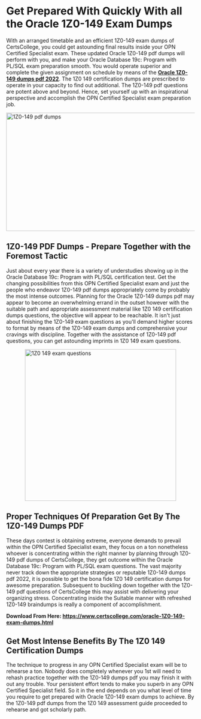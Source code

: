 <h1><strong>Get Prepared With Quickly With all the Oracle 1Z0-149 Exam Dumps&nbsp;</strong></h1>
<p><span style="font-weight: 400;">With an arranged timetable and an efficient  1Z0-149 exam dumps of CertsCollege, you could get astounding final results inside your OPN Certified Specialist exam. These updated Oracle 1Z0-149 pdf dumps will perform with you, and make your Oracle Database 19c: Program with PL/SQL exam preparation smooth. You would operate superior and complete the given assignment on schedule by means of the <strong><a href="https://www.certscollege.com/oracle-1Z0-149-exam-dumps.html">Oracle 1Z0-149 dumps pdf 2022</a></strong>. The 1Z0 149 certification dumps are prescribed to operate in your capacity to find out additional. The  1Z0-149 pdf questions are potent above and beyond. Hence, set yourself up with an inspirational perspective and accomplish the OPN Certified Specialist exam preparation job.&nbsp;</span></p>
<p><span style="font-weight: 400;"><img style="display: block; margin-left: auto; margin-right: auto;" src="https://i.ibb.co/CPDK3ps/Yellow-and-Blue-Initiative-Blog-Banner.png" alt="1Z0-149 pdf dumps" width="559" height="315" /></span></p>
<h2><strong>1Z0-149 PDF Dumps - Prepare Together with the Foremost Tactic</strong></h2>
<p><span style="font-weight: 400;">Just about every year there is a variety of understudies showing up in the Oracle Database 19c: Program with PL/SQL certification test. Get the changing possibilities from this OPN Certified Specialist exam and just the people who endeavor 1Z0-149 pdf dumps appropriately come by probably the most intense outcomes. Planning for the Oracle 1Z0-149 dumps pdf may appear to become an overwhelming errand in the outset however with the suitable path and appropriate assessment material like 1Z0 149 certification dumps questions, the objective will appear to be reachable. It isn't just about finishing the 1Z0-149 exam questions as you'll demand higher scores to format by means of the 1Z0-149 exam dumps and comprehensive your cravings with discipline. Together with the assistance of 1Z0-149 pdf questions, you can get astounding imprints in 1Z0 149 exam questions.</span></p>
<p><span style="font-weight: 400;"><a href="https://tinyurl.com/n34uujs8"><img style="display: block; margin-left: auto; margin-right: auto;" src="https://i.ibb.co/9tMrhdY/Teacher-Appreciation-Invitation.png" alt="1Z0 149 exam questions " width="404" height="404" /></a></span></p>
<h2><strong>Proper Techniques Of Preparation Get By The 1Z0-149 Dumps PDF</strong></h2>
<p><span style="font-weight: 400;">These days contest is obtaining extreme, everyone demands to prevail within the OPN Certified Specialist exam, they focus on a ton nonetheless whoever is concentrating within the right manner by planning through 1Z0-149 pdf dumps of CertsCollege, they get outcome within the Oracle Database 19c: Program with PL/SQL exam questions. The vast majority never track down the appropriate strategies or reputable 1Z0-149 dumps pdf 2022, it is possible to get the bona fide 1Z0 149 certification dumps for awesome preparation. Subsequent to buckling down together with the  1Z0-149 pdf questions of CertsCollege this may assist with delivering your organizing stress. Concentrating inside the Suitable manner with refreshed 1Z0-149 braindumps is really a component of accomplishment.</span></p>
<p><span style="font-weight: 400;"><strong>Download From Here: <a href="https://www.certscollege.com/oracle-1Z0-149-exam-dumps.html">https://www.certscollege.com/oracle-1Z0-149-exam-dumps.html</a></strong></span></p>
<h2><strong>Get Most Intense Benefits By The 1Z0 149 Certification Dumps</strong></h2>
<p><span style="font-weight: 400;">The technique to progress in any OPN Certified Specialist exam will be to rehearse a ton. Nobody does completely whenever you 1st will need to rehash practice together with the 1Z0-149 dumps pdf you may finish it with out any trouble. Your persistent effort tends to make you superb in any OPN Certified Specialist field. So it in the end depends on you what level of time you require to get prepared with Oracle 1Z0-149 exam dumps to achieve. By the 1Z0-149 pdf dumps from the 1Z0 149 assessment guide proceeded to rehearse and got scholarly path.</span></p>
